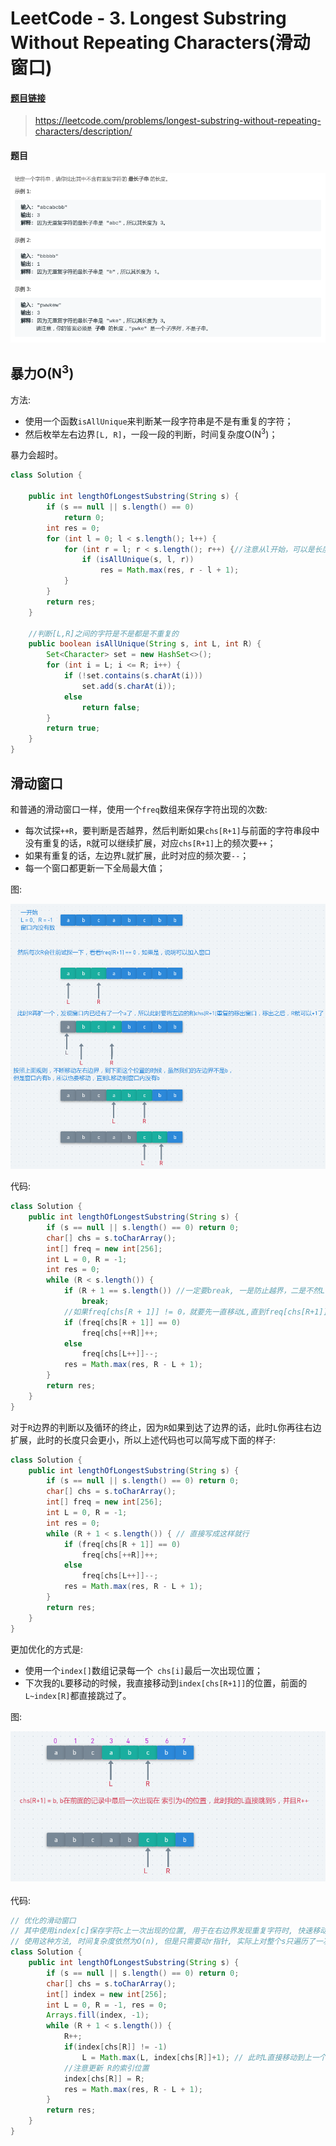 # LeetCode - 3. Longest Substring Without Repeating Characters(滑动窗口)
#### [题目链接](https://leetcode.com/problems/longest-substring-without-repeating-characters/description/)

> https://leetcode.com/problems/longest-substring-without-repeating-characters/description/

#### 题目
![在这里插入图片描述](images/3_t.png)
## 暴力O(N<sup>3</sup>)
方法:
* 使用一个函数`isAllUnique`来判断某一段字符串是不是有重复的字符；
* 然后枚举左右边界`[L, R]`，一段一段的判断，时间复杂度O(N<sup>3</sup>)；

暴力会超时。

```java
class Solution {

    public int lengthOfLongestSubstring(String s) {
        if (s == null || s.length() == 0)
            return 0;
        int res = 0;
        for (int l = 0; l < s.length(); l++) {
            for (int r = l; r < s.length(); r++) {//注意从l开始，可以是长度为1
                if (isAllUnique(s, l, r))
                    res = Math.max(res, r - l + 1);
            }
        }
        return res;
    }

    //判断[L,R]之间的字符是不是都是不重复的
    public boolean isAllUnique(String s, int L, int R) {
        Set<Character> set = new HashSet<>();
        for (int i = L; i <= R; i++) {
            if (!set.contains(s.charAt(i)))
                set.add(s.charAt(i));
            else
                return false;
        }
        return true;
    }
}    
```
## 滑动窗口
和普通的滑动窗口一样，使用一个`freq`数组来保存字符出现的次数:
* 每次试探`++R`，要判断是否越界，然后判断如果`chs[R+1]`与前面的字符串段中没有重复的话，`R`就可以继续扩展，对应`chs[R+1]`上的频次要`++`；
* 如果有重复的话，左边界`L`就扩展，此时对应的频次要`--`；
* 每一个窗口都更新一下全局最大值；

图: 

![3_s.png](images/3_s.png)

代码: 

```java
class Solution {
    public int lengthOfLongestSubstring(String s) {
        if (s == null || s.length() == 0) return 0;
        char[] chs = s.toCharArray();
        int[] freq = new int[256];
        int L = 0, R = -1;
        int res = 0;
        while (R < s.length()) {
            if (R + 1 == s.length()) //一定要break, 一是防止越界，二是不然L不会break； R你都到str.length - 1，L你要再移动也不会更长了
                break;
            //如果freq[chs[R + 1]] != 0，就要先一直移动L,直到freq[chs[R+1]]可以进入窗口，这个过程不会错过最优解
            if (freq[chs[R + 1]] == 0)
                freq[chs[++R]]++;
            else
                freq[chs[L++]]--;
            res = Math.max(res, R - L + 1);
        }
        return res;
    }
}
```
对于`R`边界的判断以及循环的终止，因为`R`如果到达了边界的话，此时`L`你再往右边扩展，此时的长度只会更小，所以上述代码也可以简写成下面的样子: 

```java
class Solution {
    public int lengthOfLongestSubstring(String s) {
        if (s == null || s.length() == 0) return 0;
        char[] chs = s.toCharArray();
        int[] freq = new int[256];
        int L = 0, R = -1;
        int res = 0;
        while (R + 1 < s.length()) { // 直接写成这样就行
            if (freq[chs[R + 1]] == 0)
                freq[chs[++R]]++;
            else
                freq[chs[L++]]--;
            res = Math.max(res, R - L + 1);
        }
        return res;
    }
}
```
更加优化的方式是: 

* 使用一个`index[]`数组记录每一个` chs[i]`最后一次出现位置；
* 下次我的`L`要移动的时候，我直接移动到`index[chs[R+1]]`的位置，前面的`L~index[R]`都直接跳过了。

图: 

<div align="center"><img src="images/3_s_2.png"></div><br>
代码:


```java
// 优化的滑动窗口
// 其中使用index[c]保存字符c上一次出现的位置, 用于在右边界发现重复字符时, 快速移动左边界
// 使用这种方法, 时间复杂度依然为O(n), 但是只需要动r指针, 实际上对整个s只遍历了一次
class Solution {
    public int lengthOfLongestSubstring(String s) {
        if (s == null || s.length() == 0) return 0;
        char[] chs = s.toCharArray();
        int[] index = new int[256];
        int L = 0, R = -1, res = 0;
        Arrays.fill(index, -1);
        while (R + 1 < s.length()) {
            R++;
            if(index[chs[R]] != -1) 
                L = Math.max(L, index[chs[R]]+1); // 此时L直接移动到上一个R的前一个位置
            //注意更新 R的索引位置
            index[chs[R]] = R;
            res = Math.max(res, R - L + 1);
        }
        return res;
    }
}
```


